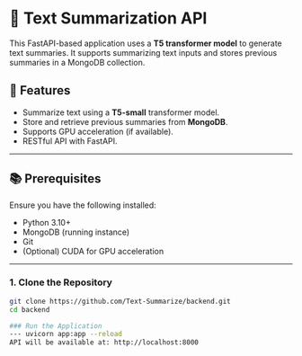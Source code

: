 # 📝 Text Summarization API

This FastAPI-based application uses a **T5 transformer model** to generate text summaries. It supports summarizing text inputs and stores previous summaries in a MongoDB collection.

## 🚀 Features

- Summarize text using a **T5-small** transformer model.
- Store and retrieve previous summaries from **MongoDB**.
- Supports GPU acceleration (if available).
- RESTful API with FastAPI.

---

## 📚 Prerequisites

Ensure you have the following installed:

- Python 3.10+
- MongoDB (running instance)
- Git
- (Optional) CUDA for GPU acceleration

---


### 1. Clone the Repository

```bash
git clone https://github.com/Text-Summarize/backend.git
cd backend

### Run the Application
--- uvicorn app:app --reload
API will be available at: http://localhost:8000


